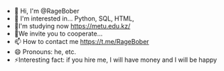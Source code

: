 - 👋 Hi, I'm @RageBober
- 👀 I'm interested in... Python, SQL, HTML,
- 🌱I'm studying now https://metu.edu.kz/
- 💞️We invite you to cooperate...
- 📫 How to contact me https://t.me/RageBober
- 😄 Pronouns: he, etc.
- ⚡Interesting fact: if you hire me, I will have money and I will be happy
<!---
RageBober/RageBober is a ✨ special ✨ repository because its `README.md` (this file) appears on your GitHub profile.
You can click the Preview link to take a look at your changes.
--->
